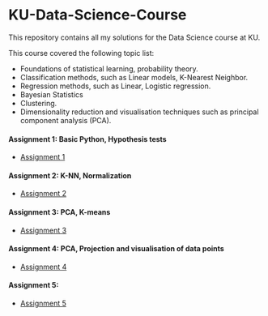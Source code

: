 # KU-Data-Science-Course
This repository contains all my solutions for the Data Science course at KU.

This course covered the following topic list:

- Foundations of statistical learning, probability theory.
- Classification methods, such as Linear models, K-Nearest Neighbor.
- Regression methods, such as Linear, Logistic regression.
- Bayesian Statistics
- Clustering.
- Dimensionality reduction and visualisation techniques such as principal component analysis (PCA).

#### Assignment 1: Basic Python, Hypothesis tests

- [Assignment 1](https://github.com/polospeter/KU-Data-Science-Course/blob/main/Assignment-1/Assignment1)

#### Assignment 2: K-NN, Normalization

- [Assignment 2](https://github.com/polospeter/KU-Data-Science-Course/tree/main/Assignment-2)

#### Assignment 3: PCA, K-means

- [Assignment 3](https://github.com/polospeter/KU-Data-Science-Course/tree/main/Assignment-3)

#### Assignment 4: PCA, Projection and visualisation of data points

- [Assignment 4](https://github.com/polospeter/KU-Data-Science-Course/tree/main/Assignment-4)

#### Assignment 5:

- [Assignment 5](https://github.com/polospeter/KU-Data-Science-Course/tree/main/Assignment-5)
